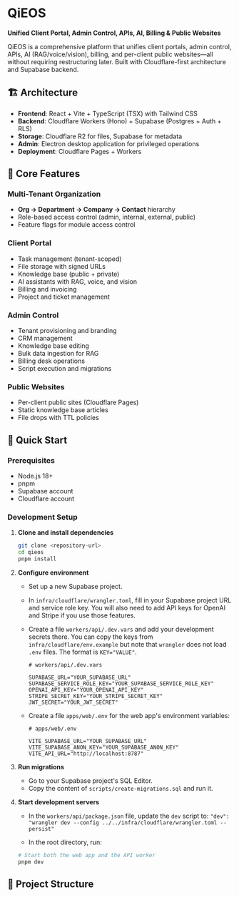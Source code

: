 # QiEOS

**Unified Client Portal, Admin Control, APIs, AI, Billing & Public Websites**

QiEOS is a comprehensive platform that unifies client portals, admin control, APIs, AI (RAG/voice/vision), billing, and per-client public websites—all without requiring restructuring later. Built with Cloudflare-first architecture and Supabase backend.

## 🏗️ Architecture

- **Frontend**: React + Vite + TypeScript (TSX) with Tailwind CSS
- **Backend**: Cloudflare Workers (Hono) + Supabase (Postgres + Auth + RLS)
- **Storage**: Cloudflare R2 for files, Supabase for metadata
- **Admin**: Electron desktop application for privileged operations
- **Deployment**: Cloudflare Pages + Workers

## 🎯 Core Features

### Multi-Tenant Organization

- **Org → Department → Company → Contact** hierarchy
- Role-based access control (admin, internal, external, public)
- Feature flags for module access control

### Client Portal

- Task management (tenant-scoped)
- File storage with signed URLs
- Knowledge base (public + private)
- AI assistants with RAG, voice, and vision
- Billing and invoicing
- Project and ticket management

### Admin Control

- Tenant provisioning and branding
- CRM management
- Knowledge base editing
- Bulk data ingestion for RAG
- Billing desk operations
- Script execution and migrations

### Public Websites

- Per-client public sites (Cloudflare Pages)
- Static knowledge base articles
- File drops with TTL policies

## 🚀 Quick Start

### Prerequisites

- Node.js 18+
- pnpm
- Supabase account
- Cloudflare account

### Development Setup

1. **Clone and install dependencies**

   ```bash
   git clone <repository-url>
   cd qieos
   pnpm install
   ```

2. **Configure environment**

   - Set up a new Supabase project.
   - In `infra/cloudflare/wrangler.toml`, fill in your Supabase project URL and service role key. You will also need to add API keys for OpenAI and Stripe if you use those features.
   - Create a file `workers/api/.dev.vars` and add your development secrets there. You can copy the keys from `infra/cloudflare/env.example` but note that `wrangler` does not load `.env` files. The format is `KEY="VALUE"`.

     ```
     # workers/api/.dev.vars

     SUPABASE_URL="YOUR_SUPABASE_URL"
     SUPABASE_SERVICE_ROLE_KEY="YOUR_SUPABASE_SERVICE_ROLE_KEY"
     OPENAI_API_KEY="YOUR_OPENAI_API_KEY"
     STRIPE_SECRET_KEY="YOUR_STRIPE_SECRET_KEY"
     JWT_SECRET="YOUR_JWT_SECRET"
     ```

   - Create a file `apps/web/.env` for the web app's environment variables:

     ```
     # apps/web/.env

     VITE_SUPABASE_URL="YOUR_SUPABASE_URL"
     VITE_SUPABASE_ANON_KEY="YOUR_SUPABASE_ANON_KEY"
     VITE_API_URL="http://localhost:8787"
     ```

3. **Run migrations**

   - Go to your Supabase project's SQL Editor.
   - Copy the content of `scripts/create-migrations.sql` and run it.

4. **Start development servers**

   - In the `workers/api/package.json` file, update the `dev` script to:
     `"dev": "wrangler dev --config ../../infra/cloudflare/wrangler.toml --persist"`

   - In the root directory, run:

   ```bash
   # Start both the web app and the API worker
   pnpm dev
   ```

## 📁 Project Structure

```

```
